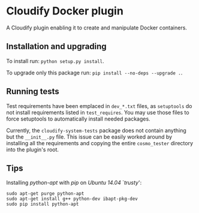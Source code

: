 Cloudify Docker plugin
======================

A Cloudify plugin enabling it to create and manipulate Docker containers.


Installation and upgrading
--------------------------

To install run: `python setup.py install`.

To upgrade only this package run: `pip install --no-deps --upgrade .`.


Running tests
-------------

Test requirements have been emplaced in `dev_*.txt` files, as `setuptools`
do not install requirements listed in `test_requires`. You may use those files
to force setuptools to automatically install needed packages.

Currently, the `cloudify-system-tests` package does not contain anything but
the `__init__.py` file. This issue can be easily worked around by installing
all the requirements and copying the entire `cosmo_tester` directory into
the plugin's root.


Tips
----

Installing *python-apt* with *pip* on *Ubuntu 14.04* `*trusty*':

    sudo apt-get purge python-apt
    sudo apt-get install g++ python-dev ibapt-pkg-dev
    sudo pip install python-apt
